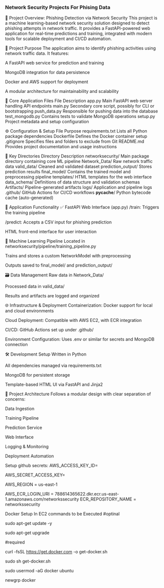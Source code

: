### Network Security Projects For Phising Data

📘 Project Overview: Phishing Detection via Network Security
This project is a machine learning-based network security solution designed to detect phishing attempts in network traffic. It provides a FastAPI-powered web application for real-time predictions and training, integrated with modern tools for scalable deployment and CI/CD automation.

🎯 Project Purpose
The application aims to identify phishing activities using network traffic data. It features:

A FastAPI web service for prediction and training

MongoDB integration for data persistence

Docker and AWS support for deployment

A modular architecture for maintainability and scalability

🧩 Core Application Files
File	Description
app.py	Main FastAPI web server handling API endpoints
main.py	Secondary core script, possibly for CLI or bootstrapping
push_data.py	Responsible for pushing data into the database
test_mongodb.py	Contains tests to validate MongoDB operations
setup.py	Project metadata and setup configuration

⚙️ Configuration & Setup
File	Purpose
requirements.txt	Lists all Python package dependencies
Dockerfile	Defines the Docker container setup
.gitignore	Specifies files and folders to exclude from Git
README.md	Provides project documentation and usage instructions

📂 Key Directories
Directory	Description
networksecurity/	Main package directory containing core ML pipeline
Network_Data/	Raw network traffic data
valid_data/	Cleaned and validated dataset
prediction_output/	Stores prediction results
final_model/	Contains the trained model and preprocessing pipeline
templates/	HTML templates for the web interface
data_schema/	Definitions of data structure and validation schemas
Artifacts/	Pipeline-generated artifacts
logs/	Application and pipeline logs
.github/	GitHub Actions for CI/CD workflows
__pycache__/	Python bytecode cache (auto-generated)

🚀 Application Functionality
✅ FastAPI Web Interface (app.py)
/train: Triggers the training pipeline

/predict: Accepts a CSV input for phishing prediction

HTML front-end interface for user interaction

🧠 Machine Learning Pipeline
Located in networksecurity/pipeline/training_pipeline.py

Trains and stores a custom NetworkModel with preprocessing

Outputs saved to final_model/ and prediction_output/

🗃️ Data Management
Raw data in Network_Data/

Processed data in valid_data/

Results and artifacts are logged and organized

🌐 Infrastructure & Deployment
Containerization: Docker support for local and cloud environments

Cloud Deployment: Compatible with AWS EC2, with ECR integration

CI/CD: GitHub Actions set up under .github/

Environment Configuration: Uses .env or similar for secrets and MongoDB connection

🛠️ Development Setup
Written in Python

All dependencies managed via requirements.txt

MongoDB for persistent storage

Template-based HTML UI via FastAPI and Jinja2

🧱 Project Architecture
Follows a modular design with clear separation of concerns:

Data Ingestion

Training Pipeline

Prediction Service

Web Interface

Logging & Monitoring

Deployment Automation




Setup github secrets:
AWS_ACCESS_KEY_ID=

AWS_SECRET_ACCESS_KEY=

AWS_REGION = us-east-1

AWS_ECR_LOGIN_URI = 788614365622.dkr.ecr.us-east-1.amazonaws.com/networkssecurity
ECR_REPOSITORY_NAME = networkssecurity


Docker Setup In EC2 commands to be Executed
#optinal

sudo apt-get update -y

sudo apt-get upgrade

#required

curl -fsSL https://get.docker.com -o get-docker.sh

sudo sh get-docker.sh

sudo usermod -aG docker ubuntu

newgrp docker